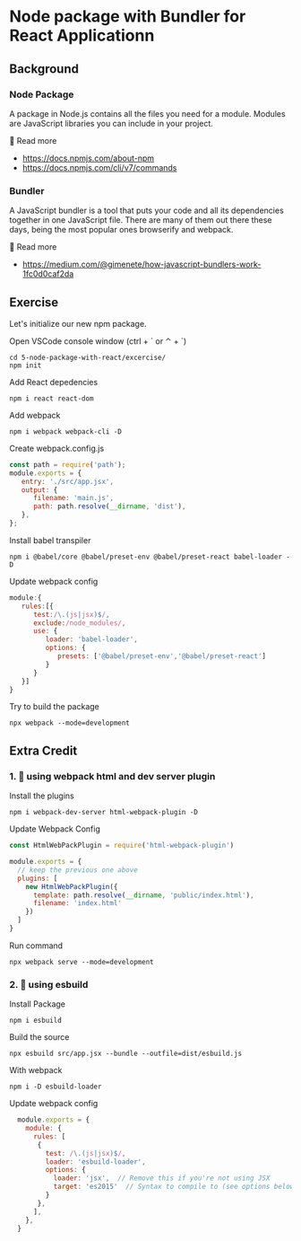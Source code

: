 # Node package with Bundler for React Applicationn

## Background

### Node Package

A package in Node.js contains all the files you need for a module. Modules are JavaScript libraries you can include in your project.

📜 Read more

- https://docs.npmjs.com/about-npm
- https://docs.npmjs.com/cli/v7/commands

### Bundler

A JavaScript bundler is a tool that puts your code and all its dependencies together in one JavaScript file. There are many of them out there these days, being the most popular ones browserify and webpack.

📜 Read more

- https://medium.com/@gimenete/how-javascript-bundlers-work-1fc0d0caf2da

## Exercise

Let's initialize our new npm package.

Open VSCode console window (ctrl + \` or ⌃ + \`)

```shell
cd 5-node-package-with-react/excercise/
npm init
```

Add React depedencies

```shell
npm i react react-dom
```

Add webpack

```shell
npm i webpack webpack-cli -D
```

Create webpack.config.js

```Javascript
const path = require('path');
module.exports = {
   entry: './src/app.jsx',
   output: {
      filename: 'main.js',
      path: path.resolve(__dirname, 'dist'),
   },
};
```

Install babel transpiler

```shell
npm i @babel/core @babel/preset-env @babel/preset-react babel-loader -D
```

Update webpack config

```javascript
module:{
   rules:[{
      test:/\.(js|jsx)$/,
      exclude:/node_modules/,
      use: {
         loader: 'babel-loader',
         options: {
            presets: ['@babel/preset-env','@babel/preset-react']
         }
      }
   }]
}
```

Try to build the package

```shell
npx webpack --mode=development
```

## Extra Credit

### 1. 💯 using webpack html and dev server plugin

Install the plugins

```shell
npm i webpack-dev-server html-webpack-plugin -D
```

Update Webpack Config

```javascript
const HtmlWebPackPlugin = require('html-webpack-plugin')

module.exports = {
  // keep the previous one above
  plugins: [
    new HtmlWebPackPlugin({
      template: path.resolve(__dirname, 'public/index.html'),
      filename: 'index.html'
    })
  ]
}
```

Run command

```shell
npx webpack serve --mode=development
```

### 2. 💯 using esbuild

Install Package

```shell
npm i esbuild
```

Build the source

```shell
npx esbuild src/app.jsx --bundle --outfile=dist/esbuild.js
```

With webpack

```shell
npm i -D esbuild-loader
```

Update webpack config

```javascript
  module.exports = {
    module: {
      rules: [
       {
         test: /\.(js|jsx)$/,
         loader: 'esbuild-loader',
         options: {
           loader: 'jsx',  // Remove this if you're not using JSX
           target: 'es2015'  // Syntax to compile to (see options below for possible values)
         }
       },
      ],
    },
  }
```


